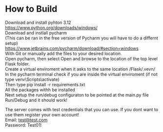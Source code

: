 # How to Build
Download and install pyhton 3.12<br>
https://www.python.org/downloads/windows/ <br>
Download and instlall pycharm <br>
(This can be ran in the free version of Pycharm you will have to do a differnt setup)<br>
https://www.jetbrains.com/pycharm/download/#section=windows<br>
With Git or manually add the files to your desired location.<br>
Open pycharm, then select Open and browse to the location of the top level Flask folder. <br>
Create a virtual enviroment when it asks to the same location /Flask/.vevn/ <br>
In the pycharm terminal check if you are inside the virtual enviroment (if not type venv\Scripts\activate) <br>
Then type pip install -r requirements.txt <br>
All the packages withh be installed <br>
Next setup the run/debug configuraton to be pointed at the main.py file <br>
Run/Debug and it should work!

The server comes with test credentials that you can use. If you dont want to use them register your own account!<br>
Email: test@test.com<br>
Password: Test01!<br>

